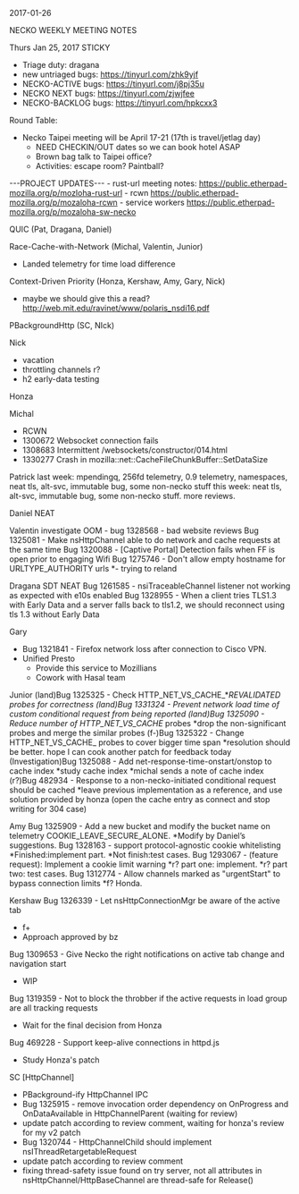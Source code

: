 2017-01-26

NECKO WEEKLY MEETING NOTES

Thurs Jan 25, 2017
STICKY
- Triage duty: dragana
-  new untriaged bugs: https://tinyurl.com/zhk9yjf
- NECKO-ACTIVE bugs: https://tinyurl.com/j8pj35u
- NECKO NEXT bugs: https://tinyurl.com/zjwjfee
- NECKO-BACKLOG bugs:  https://tinyurl.com/hpkcxx3

Round Table:
- Necko Taipei meeting will be April 17-21 (17th is travel/jetlag day)
  - NEED CHECKIN/OUT dates so we can book hotel ASAP
  - Brown bag talk to Taipei office?
  - Activities:   escape room?  Paintball?


---PROJECT UPDATES---
    - rust-url meeting notes: https://public.etherpad-mozilla.org/p/mozloha-rust-url
    - rcwn https://public.etherpad-mozilla.org/p/mozaloha-rcwn
    - service workers https://public.etherpad-mozilla.org/p/mozaloha-sw-necko

QUIC  (Pat, Dragana, Daniel)


Race-Cache-with-Network (Michal, Valentin, Junior)
- Landed telemetry for time load difference

Context-Driven Priority  (Honza, Kershaw, Amy, Gary, Nick)
- maybe we should give this a read? http://web.mit.edu/ravinet/www/polaris_nsdi16.pdf

PBackgroundHttp (SC, NIck)


Nick
- vacation
- throttling channels r?
- h2 early-data testing

Honza

Michal
 - RCWN
 - 1300672 Websocket connection fails
 - 1308683 Intermittent /websockets/constructor/014.html
 - 1330277 Crash in mozilla::net::CacheFileChunkBuffer::SetDataSize

Patrick
  last week: mpendingq, 256fd telemetry, 0.9 telemetry, namespaces, neat tls, alt-svc, immutable bug, some non-necko stuff
  this week: neat tls, alt-svc, immutable bug, some non-necko stuff. more reviews.

Daniel
   NEAT

Valentin
investigate OOM - bug 1328568 - bad website
reviews
Bug 1325081 - Make nsHttpChannel able to do network and cache requests at the same time
Bug 1320088 - [Captive Portal] Detection fails when FF is open prior to engaging Wifi
Bug 1275746 - Don't allow empty hostname for URLTYPE_AUTHORITY urls
*- trying to reland

Dragana
SDT
NEAT
Bug 1261585 -       nsiTraceableChannel listener not working as expected with e10s enabled
Bug 1328955 -       When a client tries TLS1.3 with Early Data and a server falls back to tls1.2, we should reconnect using tls 1.3 without Early Data

Gary
- Bug 1321841 - Firefox network loss after connection to Cisco VPN.
- Unified Presto
  - Provide this service to Mozillians
  - Cowork with Hasal team

Junior
(land)Bug 1325325 - Check HTTP_NET_VS_CACHE_*_REVALIDATED probes for correctness
(land)Bug 1331324 - Prevent network load time of custom conditional request from being reported
(land)Bug 1325090 - Reduce number of HTTP_NET_VS_CACHE_ probes
*drop the non-significant probes and merge the similar probes
(f-)Bug 1325322 - Change HTTP_NET_VS_CACHE_ probes to cover bigger time span
*resolution should be better. hope I can cook another patch for feedback today
(Investigation)Bug 1325088 - Add net-response-time-onstart/onstop to cache index 
*study cache index
*michal sends a note of cache index
(r?)Bug 482934 - Response to a non-necko-initiated conditional request should be cached
*leave previous implementation as a reference, and use solution provided by honza (open the cache entry as connect and stop writing for 304 case)


Amy
Bug 1325909 - Add a new bucket and modify the bucket name on telemetry COOKIE_LEAVE_SECURE_ALONE.
*Modify by Daniel’s suggestions.
Bug 1328163 - support protocol-agnostic cookie whitelisting
*Finished:implement part.
*Not finish:test cases.
Bug 1293067 - (feature request): Implement a cookie limit warning 
*r? part one: implement.
*r? part two: test cases.
Bug 1312774 - Allow channels marked as "urgentStart" to bypass connection limits
*f? Honda.

Kershaw
Bug 1326339 - Let nsHttpConnectionMgr be aware of the active tab
- f+
- Approach approved by bz

Bug 1309653 - Give Necko the right notifications on active tab change and navigation start
- WIP

Bug 1319359 -  Not to block the throbber if the active requests in load group are all tracking requests
- Wait for the final decision from Honza

Bug 469228 -  Support keep-alive connections in httpd.js
- Study Honza's patch

SC
[HttpChannel]
- PBackground-ify HttpChannel IPC
 - Bug 1325915 - remove invocation order dependency on OnProgress and OnDataAvailable in HttpChannelParent (waiting for review)
  - update patch according to review comment, waiting for honza's review for my v2 patch
 - Bug 1320744 - HttpChannelChild should implement nsIThreadRetargetableRequest
  - update patch according to review comment
  - fixing thread-safety issue found on try server, not all attributes in nsHttpChannel/HttpBaseChannel are thread-safe for Release()


